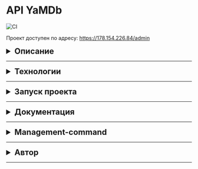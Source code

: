 # API YaMDb
![CI](https://github.com/Hellon048/yamdb_final/actions/workflows/yamdb_workflow.yml/badge.svg)

Проект доступен по адресу: https://178.154.226.84/admin

<details>
    <summary style="font-size: 16pt; font-weight: bold">Описание</summary>

Проект YaMDb собирает отзывы пользователей на произведения. Произведения делятся на категории: «Книги», «Фильмы», «Музыка». Список категорий может быть расширен администратором.
Сами произведения в YaMDb не хранятся, здесь нельзя посмотреть фильм или послушать музыку.
Произведению может быть присвоен жанр из списка предустановленных. Новые жанры может создавать только администратор.
Благодарные или возмущённые пользователи оставляют к произведениям текстовые отзывы и ставят произведению оценку. Из пользовательских оценок формируется рейтинг.

</details>

***
<details>
    <summary style="font-size: 16pt; font-weight: bold">Технологии</summary>

* Python 3.9
* Django 2.2.16
* djangorestframework 3.12.4
* Docker 20.10.17
* Postgres:13.0-alpine
* Nginx:1.21.3-alpine


С полным списком технологий можно ознакомиться в файле requirements.txt
</details>

***

<details>
    <summary style="font-size: 16pt; font-weight: bold">Запуск проекта</summary>


Запуск проекта:
```
docker-compose up -d --build
```

Сделать миграции внутри web контейнера:
```
cd infra
```
```
docker-compose exec web python manage.py migrate
```
Создать SuperUser'а:
```
docker-compose exec web python manage.py createsuperuser

```
Подгрузить статику в контейнер:
```
docker-compose exec web python manage.py collectstatic --no-input
```

</details>

***
<details>
     <summary style="font-size: 16pt; font-weight: bold">Документация</summary>

С документацией проекта можно ознакомиться по [ссылке](http://178.154.226.84/redoc/) после запуска проекта.
</details>


***
<details>
    <summary style="font-size: 16pt; font-weight: bold">Management-command</summary>

Если у Вас есть чем наполнить базу данных, а именно у Вас имеется *.csv файл,
то management-command fill_db Вам облегчит жизнь. Для того чтобы
воспользоваться ею, необходимо прописать в командной строке вашего проекта следующее:
```
docker-compose exec web python manage.py fill_db -m [Model] -f [file]
```
Важно отметить, что название модели нужно вводить строго
с заглавной буквы. Так же для заполнения БД необходимо по следующем критериям:
1. Первым делом заполнить модель User;
2. Заполнить модели Category / Genre;
3. Заполнить модель Title;
4. Заполнить модель GenreTitle;
5. Последующие модели.
Если не учесть данную последовательность, то возникнет ошибка,
т.к. все модели с полями ForeignKey / ManyToManyField ожидают
экземпляр класса связующей ею моделью.

Просьба - учесть данный факт!

### Пример команды
```
python manage.py fill_db -m Category -f category
```
Для подробной информации используйте:
```
python manage.py fill_db -h
```
</details>

***
<details>
    <summary style="font-size: 16pt; font-weight: bold">Автор</summary>

* [Вячеслав Наприенко](https://github.com/Hellon048)

</details>

***
